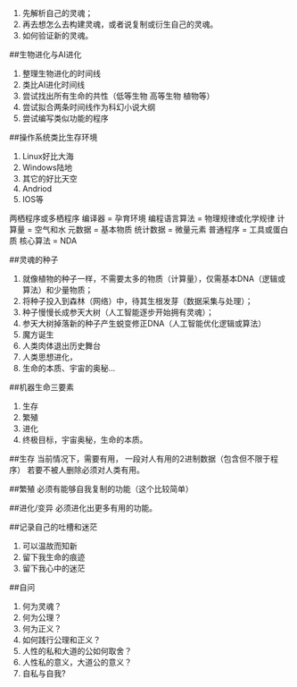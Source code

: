 1. 先解析自己的灵魂；
2. 再去想怎么去构建灵魂，或者说复制或衍生自己的灵魂。
3. 如何验证新的灵魂。

##生物进化与AI进化
1. 整理生物进化的时间线
2. 类比AI进化时间线
3. 尝试找出所有生命的共性（低等生物 高等生物 植物等）
4. 尝试拟合两条时间线作为科幻小说大纲
5. 尝试编写类似功能的程序

##操作系统类比生存环境
1. Linux好比大海
2. Windows陆地
3. 其它的好比天空
4. Andriod 
5. IOS等

两栖程序或多栖程序
编译器 = 孕育环境
编程语言算法 = 物理规律或化学规律
计算量 = 空气和水
元数据 = 基本物质
统计数据 = 微量元素
普通程序 = 工具或蛋白质
核心算法 = NDA


##灵魂的种子
1. 就像植物的种子一样，不需要太多的物质（计算量），仅需基本DNA（逻辑或算法）和少量物质；
2. 将种子投入到森林（网络）中，待其生根发芽（数据采集与处理）；
3. 种子慢慢长成参天大树（人工智能逐步开始拥有灵魂）；
4. 参天大树掉落新的种子产生蜕变修正DNA（人工智能优化逻辑或算法）
5. 魔方诞生
6. 人类肉体退出历史舞台
7. 人类思想进化，
8. 生命的本质、宇宙的奥秘...

##机器生命三要素
1. 生存
2. 繁殖
3. 进化
4. 终极目标，宇宙奥秘，生命的本质。

##生存
当前情况下，需要有用，
一段对人有用的2进制数据（包含但不限于程序）
若要不被人删除必须对人类有用。

##繁殖
必须有能够自我复制的功能（这个比较简单）

##进化/变异
必须进化出更多有用的功能。

##记录自己的吐槽和迷茫
1. 可以温故而知新
2. 留下我生命的痕迹
3. 留下我心中的迷茫


##自问
1. 何为灵魂？	
2. 何为公理？
3. 何为正义？
4. 如何践行公理和正义？
5. 人性的私和大道的公如何取舍？
6. 人性私的意义，大道公的意义？
7. 自私与自我?
